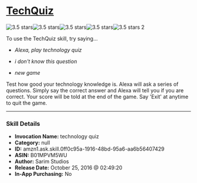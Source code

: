 # [TechQuiz](http://alexa.amazon.com/#skills/amzn1.ask.skill.0ff0c95a-1916-48bd-95a6-aa6b56407429)
![3.5 stars](../../images/ic_star_black_18dp_1x.png)![3.5 stars](../../images/ic_star_black_18dp_1x.png)![3.5 stars](../../images/ic_star_black_18dp_1x.png)![3.5 stars](../../images/ic_star_half_black_18dp_1x.png)![3.5 stars](../../images/ic_star_border_black_18dp_1x.png) 2

To use the TechQuiz skill, try saying...

* *Alexa, play technology quiz*

* *i don't know this question*

* *new game*

Test how good your technology knowledge is. Alexa will ask a series of questions. Simply say the correct answer and Alexa will tell you if you are correct. Your score will be told at the end of the game. Say 'Exit' at anytime to quit the game.

***

### Skill Details

* **Invocation Name:** technology quiz
* **Category:** null
* **ID:** amzn1.ask.skill.0ff0c95a-1916-48bd-95a6-aa6b56407429
* **ASIN:** B01MPVM5WU
* **Author:** Sarim Studios
* **Release Date:** October 25, 2016 @ 02:49:20
* **In-App Purchasing:** No
